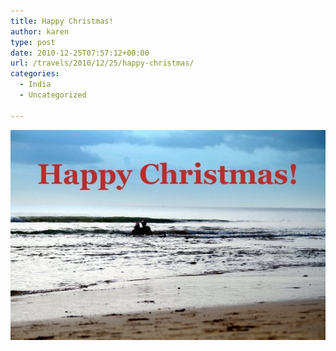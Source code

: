 ```yaml
---
title: Happy Christmas!
author: karen
type: post
date: 2010-12-25T07:57:12+00:00
url: /travels/2010/12/25/happy-christmas/
categories:
  - India
  - Uncategorized

---
```

![Merry Christmas!](/travels-wp-content/uploads/2010/12/IMG_0186.jpg)

 [1]: http://www.mattburns.co.uk/travels/wp-content/uploads/2010/12/IMG_0186.jpg